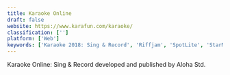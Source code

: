 ```yaml
---
title: Karaoke Online
draft: false 
website: https://www.karafun.com/karaoke/
classification: ['']
platform: ['Web']
keywords: ['Karaoke 2018: Sing & Record', 'Riffjam', 'SpotLite', 'StarMaker', 'WeSing', 'iSing Karaoke']
---
```

Karaoke Online: Sing & Record developed and published by Aloha Std.